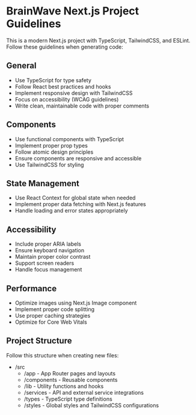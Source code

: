 <!-- Use this file to provide workspace-specific custom instructions to Copilot. For more details, visit https://code.visualstudio.com/docs/copilot/copilot-customization#_use-a-githubcopilotinstructionsmd-file -->

# BrainWave Next.js Project Guidelines

This is a modern Next.js project with TypeScript, TailwindCSS, and ESLint. Follow these guidelines when generating code:

## General
- Use TypeScript for type safety
- Follow React best practices and hooks
- Implement responsive design with TailwindCSS
- Focus on accessibility (WCAG guidelines)
- Write clean, maintainable code with proper comments

## Components
- Use functional components with TypeScript
- Implement proper prop types
- Follow atomic design principles
- Ensure components are responsive and accessible
- Use TailwindCSS for styling

## State Management
- Use React Context for global state when needed
- Implement proper data fetching with Next.js features
- Handle loading and error states appropriately

## Accessibility
- Include proper ARIA labels
- Ensure keyboard navigation
- Maintain proper color contrast
- Support screen readers
- Handle focus management

## Performance
- Optimize images using Next.js Image component
- Implement proper code splitting
- Use proper caching strategies
- Optimize for Core Web Vitals

## Project Structure
Follow this structure when creating new files:
- /src
  - /app - App Router pages and layouts
  - /components - Reusable components
  - /lib - Utility functions and hooks
  - /services - API and external service integrations
  - /types - TypeScript type definitions
  - /styles - Global styles and TailwindCSS configurations
